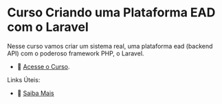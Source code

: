 # Curso Criando uma Plataforma EAD com o Laravel

Nesse curso vamos criar um sistema real, uma plataforma ead (backend API) com o poderoso framework PHP, o Laravel.

- :movie_camera: [Acesse o Curso](https://academy.especializati.com.br/curso/criando-plataforma-ead-com-laravel).


Links Úteis:

- :tada: [Saiba Mais](https://linktr.ee/especializati)
